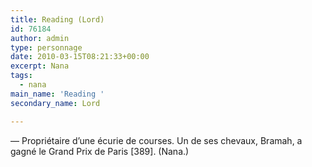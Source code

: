 ```yaml
---
title: Reading (Lord)
id: 76184
author: admin
type: personnage
date: 2010-03-15T08:21:33+00:00
excerpt: Nana
tags:
  - nana
main_name: 'Reading '
secondary_name: Lord

---
```

— Propriétaire d&rsquo;une écurie de courses. Un de ses chevaux, Bramah, a gagné le Grand Prix de Paris [389]. (Nana.)